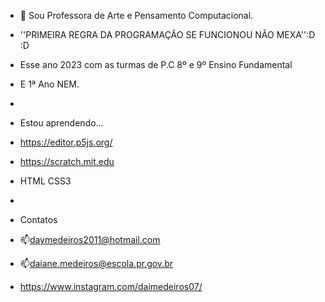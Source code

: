 - 👋 Sou Professora de Arte e Pensamento Computacional. 
- ''PRIMEIRA REGRA DA PROGRAMAÇÃO SE FUNCIONOU NÃO MEXA'':D :D 
- Esse ano 2023 com as turmas de P.C 8º e 9º Ensino Fundamental
- E 1ª Ano NEM. 
- 
- Estou aprendendo...
- https://editor.p5js.org/ 
- https://scratch.mit.edu
- HTML CSS3

- 
- Contatos
- 📫daymedeiros2011@hotmail.com
- 📫daiane.medeiros@escola.pr.gov.br
- https://www.instagram.com/daimedeiros07/
